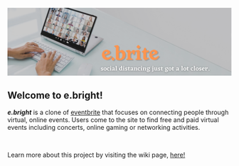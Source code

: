 ![banner](https://github.com/eramsay20/eBrite/blob/master/wiki-resources/eBrite-banner-1.png?raw=true)

## Welcome to e.bright! 
***e.bright*** is a clone of [eventbrite](https://www.eventbrite.com/) that focuses on connecting people through virtual, online events. Users come to the site to find free and paid virtual events including concerts, online gaming or networking activities. 

&nbsp;&nbsp;&nbsp;&nbsp;&nbsp;&nbsp;&nbsp;&nbsp;&nbsp;&nbsp;
&nbsp;&nbsp;&nbsp;&nbsp;&nbsp;&nbsp;&nbsp;&nbsp;&nbsp;&nbsp;

Learn more about this project by visiting the wiki page, [here!](https://github.com/eramsay20/ebrite/wiki)
